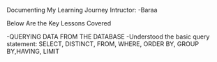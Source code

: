 Documenting My Learning Journey
Intructor: -Baraa

Below Are the Key Lessons Covered

-QUERYING DATA FROM THE DATABASE
        -Understood the basic query statement: SELECT, DISTINCT, FROM, WHERE, ORDER BY, GROUP BY,HAVING, LIMIT